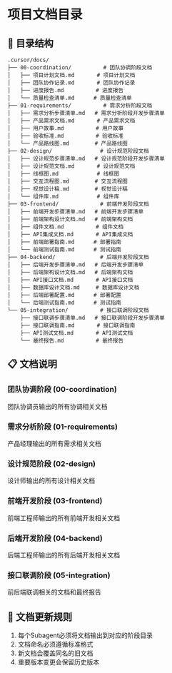 # 项目文档目录

## 📁 目录结构

```
.cursor/docs/
├── 00-coordination/          # 团队协调阶段文档
│   ├── 项目计划文档.md       # 项目计划文档
│   ├── 团队协作记录.md       # 团队协作记录
│   ├── 进度报告.md          # 进度报告
│   └── 质量检查清单.md      # 质量检查清单
├── 01-requirements/          # 需求分析阶段文档
│   ├── 需求分析步骤清单.md   # 需求分析阶段开发步骤清单
│   ├── 产品需求文档.md       # 产品需求文档
│   ├── 用户故事.md          # 用户故事
│   ├── 验收标准.md          # 验收标准
│   └── 产品路线图.md        # 产品路线图
├── 02-design/               # 设计规范阶段文档
│   ├── 设计规范步骤清单.md   # 设计规范阶段开发步骤清单
│   ├── 设计规范文档.md       # 设计规范文档
│   ├── 线框图.md            # 线框图
│   ├── 交互流程图.md        # 交互流程图
│   ├── 视觉设计稿.md        # 视觉设计稿
│   └── 组件库.md            # 组件库
├── 03-frontend/             # 前端开发阶段文档
│   ├── 前端开发步骤清单.md   # 前端开发步骤清单
│   ├── 前端架构设计文档.md   # 前端架构文档
│   ├── 组件文档.md          # 组件文档
│   ├── API集成文档.md       # API集成文档
│   ├── 前端部署指南.md      # 部署指南
│   └── 前端测试指南.md      # 测试指南
├── 04-backend/              # 后端开发阶段文档
│   ├── 后端开发步骤清单.md   # 后端开发步骤清单
│   ├── 后端架构设计文档.md   # 后端架构文档
│   ├── API接口文档.md       # API接口文档
│   ├── 数据库设计文档.md     # 数据库设计文档
│   ├── 后端部署配置.md      # 部署配置
│   └── 后端测试指南.md      # 测试指南
└── 05-integration/          # 接口联调阶段文档
    ├── 接口联调步骤清单.md   # 接口联调阶段开发步骤清单
    ├── 接口联调指南.md       # 接口联调指南
    ├── API测试文档.md       # API测试文档
    └── 最终报告.md          # 最终报告
```

## 📋 文档说明

### 团队协调阶段 (00-coordination)
团队协调员输出的所有协调相关文档

### 需求分析阶段 (01-requirements)
产品经理输出的所有需求相关文档

### 设计规范阶段 (02-design)
设计师输出的所有设计相关文档

### 前端开发阶段 (03-frontend)
前端工程师输出的所有前端开发相关文档

### 后端开发阶段 (04-backend)
后端工程师输出的所有后端开发相关文档

### 接口联调阶段 (05-integration)
前后端联调相关的文档和最终报告

## 🔄 文档更新规则

1. 每个Subagent必须将文档输出到对应的阶段目录
2. 文档命名必须遵循标准格式
3. 新文档会覆盖同名的旧文档
4. 重要版本变更会保留历史版本
